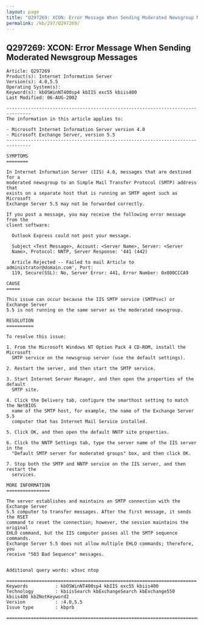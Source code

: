 ```yaml
---
layout: page
title: "Q297269: XCON: Error Message When Sending Moderated Newsgroup Messages"
permalink: /kb/297/Q297269/
---
```


## Q297269: XCON: Error Message When Sending Moderated Newsgroup Messages

	Article: Q297269
	Product(s): Internet Information Server
	Version(s): 4.0,5.5
	Operating System(s): 
	Keyword(s): kbOSWinNT400sp4 kbIIS exc55 kbiis400
	Last Modified: 06-AUG-2002
	
	-------------------------------------------------------------------------------
	The information in this article applies to:
	
	- Microsoft Internet Information Server version 4.0 
	- Microsoft Exchange Server, version 5.5 
	-------------------------------------------------------------------------------
	
	SYMPTOMS
	========
	
	In Internet Information Server (IIS) 4.0, messages that are destined for a
	moderated newsgroup to an Simple Mail Transfer Protocol (SMTP) address that
	exists on a separate host that is running an SMTP agent such as Microsoft
	Exchange Server 5.5 may not be forwarded correctly.
	
	If you post a message, you may receive the following error message from the
	client software:
	
	  Outlook Express could not post your message.
	
	  Subject <Test Message>, Account: <Server Name>, Server: <Server
	  Name>, Protocol: NNTP, Server Response: '441 (442)
	
	  Article Rejected -- Failed to mail Article to administrator@domain.com', Port:
	  119, Secure(SSL): No, Server Error: 441, Error Number: 0x800CCCA9
	
	CAUSE
	=====
	
	This issue can occur because the IIS SMTP service (SMTPsvc) or Exchange Server
	5.5 is not running on the same server as the moderated newsgroup.
	
	RESOLUTION
	==========
	
	To resolve this issue:
	
	1. From the Microsoft Windows NT Option Pack 4 CD-ROM, install the Microsoft
	  SMTP service on the newsgroup server (use the default settings).
	
	2. Restart the server, and then start the SMTP service.
	
	3. Start Internet Server Manager, and then open the properties of the default
	  SMTP site.
	
	4. Click the Delivery tab, configure the smarthost setting to match the NetBIOS
	  name of the SMTP host, for example, the name of the Exchange Server 5.5
	  computer that has Internet Mail Service installed.
	
	5. Click OK, and then open the default NNTP site properties.
	
	6. Click the NNTP Settings tab, type the server name of the IIS server in the
	  "Default SMTP server for moderated groups" box, and then click OK.
	
	7. Stop both the SMTP and NNTP service on the IIS server, and then restart the
	  services.
	
	MORE INFORMATION
	================
	
	The server establishes and maintains an SMTP connection with the Exchange Server
	5.5 computer to transfer messages. After the first message, it sends the RSET
	command to reset the connection; however, the session maintains the original
	EHLO command, but the IIS computer passes all the SMTP sequence commands.
	Exchange Server 5.5 does not allow multiple EHLO commands; therefore, you
	receive "503 Bad Sequence" messages.
	
	
	Additional query words: w3svc ntop
	
	======================================================================
	Keywords          : kbOSWinNT400sp4 kbIIS exc55 kbiis400 
	Technology        : kbiisSearch kbExchangeSearch kbExchange550 kbiis400 kbZNotKeyword2
	Version           : :4.0,5.5
	Issue type        : kbprb
	
	=============================================================================
	
